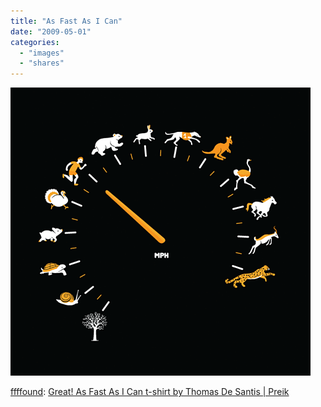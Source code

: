 ```yaml
---
title: "As Fast As I Can"
date: "2009-05-01"
categories: 
  - "images"
  - "shares"
---
```


![](images/JBy6l1Bb3myar4xb3hw7OXqpo1_500.gif)

[ffffound](http://ffffound.tumblr.com/post/102220470/great-as-fast-as-i-can-t-shirt-by-thomas-de): [Great! As Fast As I Can t-shirt by Thomas De Santis | Preik](http://ffffound.com/image/05659874b7bf17f0a81adf9b8cd1277ac7f9bced)
